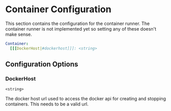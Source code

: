 # Container Configuration

This section contains the configuration for the container runner.
The container runner is not implemented yet so setting any of these doesn't make sense.

````yaml
Container:
  [[[DockerHost|#dockerhost]]]: <string>
````

## Configuration Options

### DockerHost
`<string>`

The docker host url used to access the docker api for creating and stopping containers.
This needs to be a valid url.

<seealso>
    <!--Provide links to related how-to guides, overviews, and tutorials.-->
</seealso>